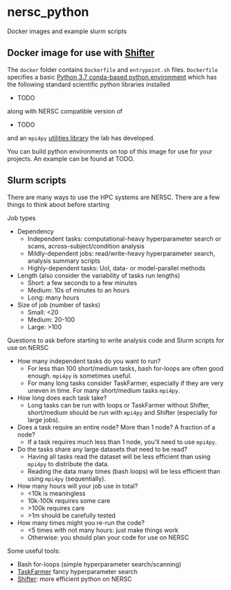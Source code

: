 # nersc_python
Docker images and example slurm scripts

## Docker image for use with [Shifter](https://docs.nersc.gov/development/shifter/how-to-use/)

The `docker` folder contains `Dockerfile` and `entrypoint.sh` files. `Dockerfile` specifies a basic [Python 3.7 conda-based python environment](https://hub.docker.com/repository/docker/jesselivezey/nersc_conda_3.7/general) which has the following standard scientific python libraries installed

 * TODO

along with NERSC compatible version of

 * TODO
 
 and an `mpi4py` [utilities library](https://github.com/BouchardLab/mpi_utils) the lab has developed.
 
 You can build python environments on top of this image for use for your projects. An example can be found at TODO.
 
 ## Slurm scripts
 
 There are many ways to use the HPC systems are NERSC. There are a few things to think about before starting 

Job types
* Dependency
  * Independent tasks: computational-heavy hyperparameter search or scans, across-subject/condition analysis
  * Mildly-dependent jobs: read/write-heavy hyperparameter search, analysis summary scripts
  * Highly-dependent tasks: UoI, data- or model-parallel methods
* Length (also consider the variability of tasks run lengths)
  * Short: a few seconds to a few minutes
  * Medium: 10s of minutes to an hours
  * Long: many hours
* Size of job (number of tasks)
  * Small: <20
  * Medium: 20-100
  * Large: >100
 
Questions to ask before starting to write analysis code and Slurm scripts for use on NERSC
* How many independent tasks do you want to run?
  * For less than 100 short/medium tasks, bash for-loops are often good enough. `mpi4py` is sometimes useful.
  * For many long tasks consider TaskFarmer, especially if they are very uneven in time. For many short/medium tasks `mpi4py`.
* How long does each task take?
  * Long tasks can be run with loops or TaskFarmer without Shifter, short/medium should be run with `mpi4py` and Shifter (especially for large jobs).
* Does a task require an entire node? More than 1 node? A fraction of a node?
  * If a task requires much less than 1 node, you'll need to use `mpi4py`.
* Do the tasks share any large datasets that need to be read?
  * Having all tasks read the dataset will be less efficient than using `mpi4py` to distribute the data.
  * Reading the data many times (bash loops) will be less efficient than using `mpi4py` (sequentially).
* How many hours will your job use in total?
  * <10k is meaningless
  * 10k-100k requires some care
  * \>100k requires care
  * \>1m should be carefully tested
* How many times might you re-run the code?
  * <5 times with not many hours: just make things work
  * Otherwise: you should plan your code for use on NERSC
  
Some useful tools:
* Bash for-loops (simple hyperparameter search/scanning)
* [TaskFarmer](https://docs.nersc.gov/jobs/workflow/taskfarmer/) fancy hyperparameter search
* [Shifter](https://docs.nersc.gov/development/shifter/how-to-use/): more efficient python on NERSC
